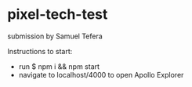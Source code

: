# pixel-tech-test
submission by Samuel Tefera

Instructions to start:
- run $ npm i && npm start
- navigate to localhost/4000 to open Apollo Explorer